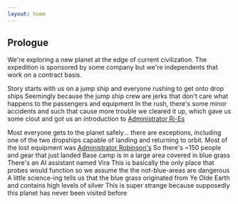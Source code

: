 ```yaml
---
layout: home
---
```


## Prologue

We're exploring a new planet at the edge of current civilization. The expedition is sponsored by some company but we're independents that work on a contract basis.

Story starts with us on a jump ship and everyone rushing to get onto drop ships
Seemingly because the jump ship crew are jerks that don't care what happens to the passengers and equipment
In the rush, there's some minor accidents and such that cause more trouble
we cleared it up, which gave us some clout and got us an introduction to [Administrator Ri-Es](/npcs/ri-es.md)

Most everyone gets to the planet safely... there are exceptions, including one of the two dropships capable of landing and returning to orbit.
Most of the lost equipment was [Administrator Robinson's](/npcs/robinson)
So there's ~150 people and gear that just landed
Base camp is in a large area covered in blue grass
There's an AI assistant named Vira
This is basically the only place that probes would function so we assume the the not-blue-areas are dangerous
A little science-ing tells us that the blue grass originated from Ye Olde Earth and contains high levels of silver
This is super strange because supposedly this planet has never been visited before
